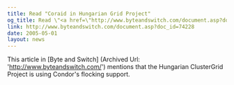 ```yaml
---
title: Read "Coraid in Hungarian Grid Project"
og_title: Read \"<a href=\"http://www.byteandswitch.com/document.asp?doc_id=74228\">Coraid in Hungarian Grid Project</a>\"
link: http://www.byteandswitch.com/document.asp?doc_id=74228
date: 2005-05-01
layout: news
---
```


 This article in [Byte and Switch] (Archived Url: 'http://www.byteandswitch.com/') mentions that the Hungarian ClusterGrid Project is using       Condor's flocking support.
